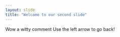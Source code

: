 ```yaml
---
layout: slide
title: "Welcome to our second slide"
---
```

Wow a witty comment
Use the left arrow to go back!

